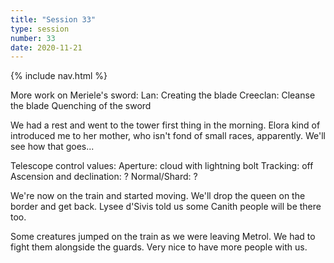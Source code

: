 ```yaml
---
title: "Session 33"
type: session
number: 33
date: 2020-11-21
---
```


{% include nav.html %}

More work on Meriele's sword:
Lan: Creating the blade
Creeclan: Cleanse the blade
Quenching of the sword

We had a rest and went to the tower first thing in the morning. Elora kind of introduced me to her mother, who isn't fond of small races, apparently. We'll see how that goes...

Telescope control values:
Aperture: cloud with lightning bolt
Tracking: off
Ascension and declination: ?
Normal/Shard: ?

We're now on the train and started moving. We'll drop the queen on the border and get back. Lysee d'Sivis told us some Canith people will be there too.

Some creatures jumped on the train as we were leaving Metrol. We had to fight them alongside the guards. Very nice to have more people with us.